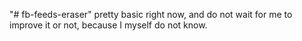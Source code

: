 "# fb-feeds-eraser" 
pretty basic right now, and do not wait for me to improve it or not, because I myself do not know.
